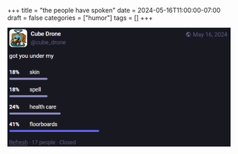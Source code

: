 +++
title = "the people have spoken"
date = 2024-05-16T11:00:00-07:00
draft = false
categories = ["humor"]
tags = []
+++

![](./floorboards.png)